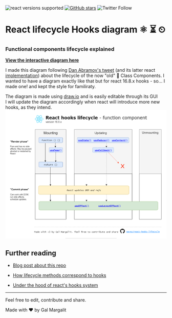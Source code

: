 ![react versions supported](https://img.shields.io/badge/React%20versions%3A-16.8.x%2C%2016.9.x-green "React versions supported")
[![GitHub stars](https://img.shields.io/github/stars/Wavez/react-hooks-lifecycle)](https://github.com/Wavez/react-hooks-lifecycle/stargazers)
![Twitter Follow](https://img.shields.io/twitter/follow/MargalitGal?label=Follow%20Me&style=social)

<h1>
React lifecycle Hooks diagram ⚛️ ⏳ ⏲
  <h3>
Functional components lifecycle explained
  </h3>
</h1>



**[View the interactive diagram here](https://wavez.github.io/react-hooks-lifecycle/)**  

I made this diagram following [Dan Abramov's tweet](https://twitter.com/dan_abramov/status/981712092611989509) (and its latter react [implementation](http://projects.wojtekmaj.pl/react-lifecycle-methods-diagram/)) about the lifecycle of the now "old" 👴 Class Components.
I wanted to have a diagram exactly like that but for react 16.8.x hooks - so... I made one! and kept the style for familiraty.  

The diagram is made using [draw.io](https://draw.io) and is easily editable through its GUI  
I will update the diagram accordingly when react will introduce more new hooks, as they intend.
<a href="https://wavez.github.io/react-hooks-lifecycle">
  <img src="https://raw.githubusercontent.com/Wavez/react-hooks-lifecycle/master/thumbnail.png" />
</a>


## Further reading
- [Blog post about this repo](https://medium.com/@galmargalit/react-function-components-hooks-lifecycle-diagram-14f76e0a5988)

- [How lifecycle methods correspond to hooks](https://reactjs.org/docs/hooks-faq.html#how-do-lifecycle-methods-correspond-to-hooks)

- [Under the hood of react's hooks system](https://medium.com/the-guild/under-the-hood-of-reacts-hooks-system-eb59638c9dba)
 
---
Feel free to edit, contribute and share.

Made with ❤ by Gal Margalit
